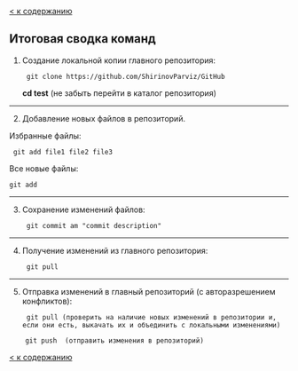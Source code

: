 [< к содержанию](./readme.md)

## **Итоговая сводка команд**

1. Создание локальной копии главного репозитория: 
    
        git clone https://github.com/ShirinovParviz/GitHub
    
    **cd test**  (не забыть перейти в каталог репозитория)
------
2. Добавление новых файлов в репозиторий. 

Избранные файлы: 

     git add file1 file2 file3

Все новые файлы: 

    git add
-----
3. Сохранение изменений файлов: 

        git commit ­am "commit description" 
-----
4. Получение изменений из главного репозитория: 

        git pull
-----
5. Отправка изменений в главный репозиторий (с авторазрешением конфликтов):

        git pull (проверить на наличие новых изменений в репозитории и, если они есть, выкачать их и объединить с локальными изменениями)
>
        git push  (отправить изменения в репозиторий)
>
[< к содержанию](./readme.md)        